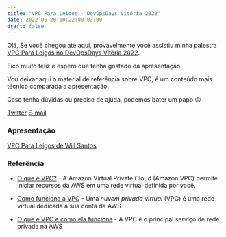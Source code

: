 ```yaml
---
title: "VPC Para Leigos - DevOpsDays Vitória 2022"
date: 2022-06-20T10:22:00-03:00
draft: false
---
```


Olá, 
Se você chegou até aqui, provavelmente você assistiu minha palestra [VPC Para Leigos no DevOpsDays Vitória 2022](https://devopsdays.org/events/2022-vitoria/program/will-oliveira).

Fico muito feliz e espero que tenha gostado da apresentação.

Vou deixar aqui o material de referência sobre VPC, é um conteúdo mais técnico comparada a apresentação.

Caso tenha dúvidas ou precise de ajuda, podemos bater um papo :wink:

[Twitter](https://twitter.com/willepronto)
[E-mail](mailto:will.santos92@gmail.com)

### Apresentação
[VPC Para Leigos de Will Santos](https://www.canva.com/design/DAFDyqlRuY4/view)

### Referência

- [O que é VPC?](https://docs.aws.amazon.com/pt_br/vpc/latest/userguide/what-is-amazon-vpc.html) - A Amazon Virtual Private Cloud (Amazon VPC) permite iniciar recursos da AWS em uma rede virtual definida por você.

- [Como funciona a VPC](https://docs.aws.amazon.com/pt_br/vpc/latest/userguide/how-it-works.html) - Uma _nuvem privada virtual_ (VPC) é uma rede virtual dedicada à sua conta da AWS
  
-  [O que é VPC e como ela funciona](https://www.treinaweb.com.br/blog/o-que-e-vpc-e-como-ela-funciona) - A VPC é o principal serviço de rede privada na AWS

